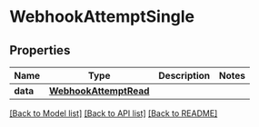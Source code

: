 # WebhookAttemptSingle


## Properties
Name | Type | Description | Notes
------------ | ------------- | ------------- | -------------
**data** | [**WebhookAttemptRead**](WebhookAttemptRead.md) |  | 

[[Back to Model list]](../README.md#documentation-for-models) [[Back to API list]](../README.md#documentation-for-api-endpoints) [[Back to README]](../README.md)


